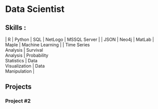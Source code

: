 # Data Scientist

## Skills :

|             R             |         Python         |             SQL             |         NetLogo         |      MSSQL Server      |
|           JSON           |         Neo4j         |            MatLab            |          Maple          |    Machine Learning    |
| Time Series<br />Analysis | Survival<br />Analysis | Probability<br /> Statistics | Data<br />Visualization | Data<br />Manipulation |

## Projects

### Project #2
